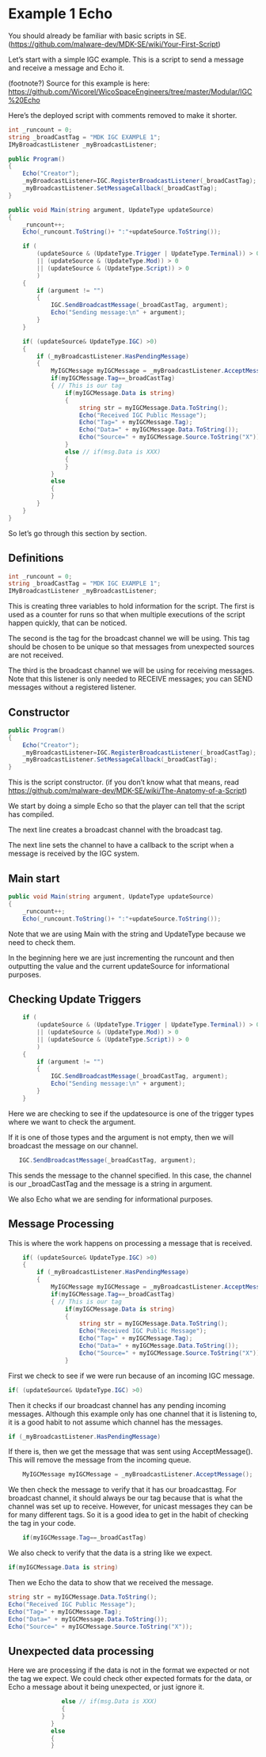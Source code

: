 # Example 1 Echo
You should already be familiar with basic scripts in SE.  (https://github.com/malware-dev/MDK-SE/wiki/Your-First-Script) 

Let’s start with a simple IGC example.  This is a script to send a message and receive a message and Echo it.

(footnote?) Source for this example is here: https://github.com/Wicorel/WicoSpaceEngineers/tree/master/Modular/IGC%20Echo

Here’s the deployed script with comments removed to make it shorter.

```csharp
int _runcount = 0;
string _broadCastTag = "MDK IGC EXAMPLE 1";
IMyBroadcastListener _myBroadcastListener;

public Program()
{
    Echo("Creator");
    _myBroadcastListener=IGC.RegisterBroadcastListener(_broadCastTag);
    _myBroadcastListener.SetMessageCallback(_broadCastTag); 
}

public void Main(string argument, UpdateType updateSource)
{
    _runcount++;
    Echo(_runcount.ToString()+ ":"+updateSource.ToString());

    if (
        (updateSource & (UpdateType.Trigger | UpdateType.Terminal)) > 0
        || (updateSource & (UpdateType.Mod)) > 0 
        || (updateSource & (UpdateType.Script)) > 0
        )
    { 
        if (argument != "")
        {
            IGC.SendBroadcastMessage(_broadCastTag, argument);
            Echo("Sending message:\n" + argument);
        }
    }

    if( (updateSource& UpdateType.IGC) >0)
    { 
        if (_myBroadcastListener.HasPendingMessage)
        {
            MyIGCMessage myIGCMessage = _myBroadcastListener.AcceptMessage();
            if(myIGCMessage.Tag==_broadCastTag)
            { // This is our tag
                if(myIGCMessage.Data is string)
                {
                    string str = myIGCMessage.Data.ToString();
                    Echo("Received IGC Public Message");
                    Echo("Tag=" + myIGCMessage.Tag);
                    Echo("Data=" + myIGCMessage.Data.ToString());
                    Echo("Source=" + myIGCMessage.Source.ToString("X"));
                }
                else // if(msg.Data is XXX)
                {
                }
            }
            else
            {
            }
        }
    }
}
```

So let’s go through this section by section.

## Definitions
```csharp
int _runcount = 0;
string _broadCastTag = "MDK IGC EXAMPLE 1";
IMyBroadcastListener _myBroadcastListener;
```

This is creating three variables to hold information for the script. The first is used as a counter for runs so that when multiple executions of the script happen quickly, that can be noticed.

The second is the tag for the broadcast channel we will be using.  This tag should be chosen to be unique so that messages from unexpected sources are not received.

The third is the broadcast channel we will be using for receiving messages.  Note that this listener is only needed to RECEIVE messages; you can SEND messages without a registered listener.

## Constructor

```csharp
public Program()
{
    Echo("Creator");
    _myBroadcastListener=IGC.RegisterBroadcastListener(_broadCastTag);
    _myBroadcastListener.SetMessageCallback(_broadCastTag); 
}
```

This is the script constructor.  (if you don’t know what that means, read https://github.com/malware-dev/MDK-SE/wiki/The-Anatomy-of-a-Script)

We start by doing a simple Echo so that the player can tell that the script has compiled.

The next line creates a broadcast channel with the broadcast tag.  

The next line sets the channel to have a callback to the script when a message is received by the IGC system.


## Main start
```csharp
public void Main(string argument, UpdateType updateSource)
{
    _runcount++;
    Echo(_runcount.ToString()+ ":"+updateSource.ToString());
```
Note that we are using Main with the string and UpdateType because we need to check them.

In the beginning here we are just incrementing the runcount and then outputting the value and the current updateSource for informational purposes.

## Checking Update Triggers
```csharp
    if (
        (updateSource & (UpdateType.Trigger | UpdateType.Terminal)) > 0
        || (updateSource & (UpdateType.Mod)) > 0 
        || (updateSource & (UpdateType.Script)) > 0
        )
    { 
        if (argument != "")
        {
            IGC.SendBroadcastMessage(_broadCastTag, argument);
            Echo("Sending message:\n" + argument);
        }
    }
```
Here we are checking to see if the updatesource is one of the trigger types where we want to check the argument.

If it is one of those types and the argument is not empty, then we will broadcast the message on our channel.
```csharp
   IGC.SendBroadcastMessage(_broadCastTag, argument);
```

This sends the message to the channel specified.  In this case, the channel is our _broadCastTag and the message is a string in argument.

We also Echo what we are sending for informational purposes.

## Message Processing
This is where the work happens on processing a message that is received.

```csharp
    if( (updateSource& UpdateType.IGC) >0)
    { 
        if (_myBroadcastListener.HasPendingMessage)
        {
            MyIGCMessage myIGCMessage = _myBroadcastListener.AcceptMessage();
            if(myIGCMessage.Tag==_broadCastTag)
            { // This is our tag
                if(myIGCMessage.Data is string)
                {
                    string str = myIGCMessage.Data.ToString();
                    Echo("Received IGC Public Message");
                    Echo("Tag=" + myIGCMessage.Tag);
                    Echo("Data=" + myIGCMessage.Data.ToString());
                    Echo("Source=" + myIGCMessage.Source.ToString("X"));
                }
```                

First we check to see if we were run because of an incoming IGC message.
```csharp
if( (updateSource& UpdateType.IGC) >0)
```

Then it checks if our broadcast channel has any pending incoming messages. Although this example only has one channel that it is listening to, it is a good habit to not assume which channel has the messages.
```csharp
if (_myBroadcastListener.HasPendingMessage)
```

If there is, then we get the message that was sent using AcceptMessage().  This will remove the message from the incoming queue.
```csharp
	MyIGCMessage myIGCMessage = _myBroadcastListener.AcceptMessage();
```
We then check the message to verify that it has our broadcasttag. For broadcast channel, it should always be our tag because that is what the channel was set up to receive.  However, for unicast messages they can be for many different tags.  So it is a good idea to get in the habit of checking the tag in your code.
```csharp
	if(myIGCMessage.Tag==_broadCastTag)
```

We also check to verify that the data is a string like we expect.
```csharp
if(myIGCMessage.Data is string)
```

Then we Echo the data to show that we received the message.
```csharp
string str = myIGCMessage.Data.ToString();
Echo("Received IGC Public Message");
Echo("Tag=" + myIGCMessage.Tag);
Echo("Data=" + myIGCMessage.Data.ToString());
Echo("Source=" + myIGCMessage.Source.ToString("X"));
```

## Unexpected data processing

Here we are processing if the data is not in the format we expected or not the tag we expect.  We could check other expected formats for the data, or Echo a message about it being unexpected, or just ignore it.
```csharp
               else // if(msg.Data is XXX)
               {
               }
            }
            else
            {
            }
```


